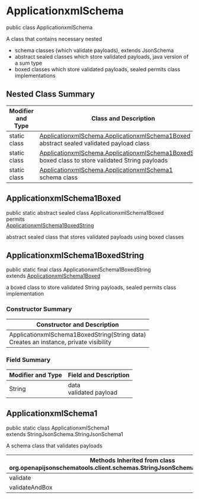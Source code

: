 # ApplicationxmlSchema
public class ApplicationxmlSchema<br>

A class that contains necessary nested
- schema classes (which validate payloads), extends JsonSchema
- abstract sealed classes which store validated payloads, java version of a sum type
- boxed classes which store validated payloads, sealed permits class implementations

## Nested Class Summary
| Modifier and Type | Class and Description |
| ----------------- | ---------------------- |
| static class | [ApplicationxmlSchema.ApplicationxmlSchema1Boxed](#applicationxmlschema1boxed)<br> abstract sealed validated payload class |
| static class | [ApplicationxmlSchema.ApplicationxmlSchema1BoxedString](#applicationxmlschema1boxedstring)<br> boxed class to store validated String payloads |
| static class | [ApplicationxmlSchema.ApplicationxmlSchema1](#applicationxmlschema1)<br> schema class |

## ApplicationxmlSchema1Boxed
public static abstract sealed class ApplicationxmlSchema1Boxed<br>
permits<br>
[ApplicationxmlSchema1BoxedString](#applicationxmlschema1boxedstring)

abstract sealed class that stores validated payloads using boxed classes

## ApplicationxmlSchema1BoxedString
public static final class ApplicationxmlSchema1BoxedString<br>
extends [ApplicationxmlSchema1Boxed](#applicationxmlschema1boxed)

a boxed class to store validated String payloads, sealed permits class implementation

### Constructor Summary
| Constructor and Description |
| --------------------------- |
| ApplicationxmlSchema1BoxedString(String data)<br>Creates an instance, private visibility |

### Field Summary
| Modifier and Type | Field and Description |
| ----------------- | ---------------------- |
| String | data<br>validated payload |

## ApplicationxmlSchema1
public static class ApplicationxmlSchema1<br>
extends StringJsonSchema.StringJsonSchema1

A schema class that validates payloads

| Methods Inherited from class org.openapijsonschematools.client.schemas.StringJsonSchema.StringJsonSchema1 |
| ------------------------------------------------------------------ |
| validate                                                           |
| validateAndBox                                                     |
